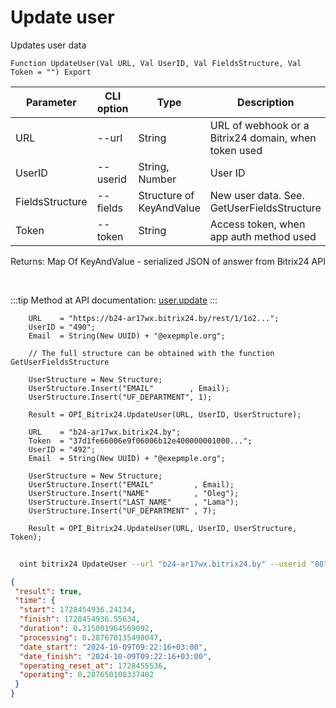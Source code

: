 ﻿---
sidebar_position: 4
---

# Update user
 Updates user data



`Function UpdateUser(Val URL, Val UserID, Val FieldsStructure, Val Token = "") Export`

  | Parameter | CLI option | Type | Description |
  |-|-|-|-|
  | URL | --url | String | URL of webhook or a Bitrix24 domain, when token used |
  | UserID | --userid | String, Number | User ID |
  | FieldsStructure | --fields | Structure of KeyAndValue | New user data. See. GetUserFieldsStructure |
  | Token | --token | String | Access token, when app auth method used |

  
  Returns:  Map Of KeyAndValue - serialized JSON of answer from Bitrix24 API

<br/>

:::tip
Method at API documentation: [user.update](https://dev.1c-bitrix.ru/rest_help/users/user_update.php)
:::
<br/>


```bsl title="Code example"
    URL    = "https://b24-ar17wx.bitrix24.by/rest/1/1o2...";
    UserID = "490";
    Email  = String(New UUID) + "@exepmple.org";

    // The full structure can be obtained with the function GetUserFieldsStructure

    UserStructure = New Structure;
    UserStructure.Insert("EMAIL"        , Email);
    UserStructure.Insert("UF_DEPARTMENT", 1);

    Result = OPI_Bitrix24.UpdateUser(URL, UserID, UserStructure);

    URL    = "b24-ar17wx.bitrix24.by";
    Token  = "37d1fe66006e9f06006b12e400000001000...";
    UserID = "492";
    Email  = String(New UUID) + "@exepmple.org";

    UserStructure = New Structure;
    UserStructure.Insert("EMAIL"         , Email);
    UserStructure.Insert("NAME"          , "Oleg");
    UserStructure.Insert("LAST_NAME"     , "Lama");
    UserStructure.Insert("UF_DEPARTMENT" , 7);

    Result = OPI_Bitrix24.UpdateUser(URL, UserID, UserStructure, Token);
```



```sh title="CLI command example"
    
  oint bitrix24 UpdateUser --url "b24-ar17wx.bitrix24.by" --userid "80" --fields %fields% --token "fe3fa966006e9f06006b12e400000001000..."

```

```json title="Result"
{
 "result": true,
 "time": {
  "start": 1728454936.24134,
  "finish": 1728454936.55634,
  "duration": 0.315001964569092,
  "processing": 0.287670135498047,
  "date_start": "2024-10-09T09:22:16+03:00",
  "date_finish": "2024-10-09T09:22:16+03:00",
  "operating_reset_at": 1728455536,
  "operating": 0.287650108337402
 }
}
```
